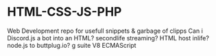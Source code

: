 # HTML-CSS-JS-PHP
Web Development repo for usefull snippets & garbage of clipps
Can i Discord.js a bot into an HTML?
secondlife streaming? HTML host inlife?
node.js to buttplug.io?
g suite V8 ECMAScript 


